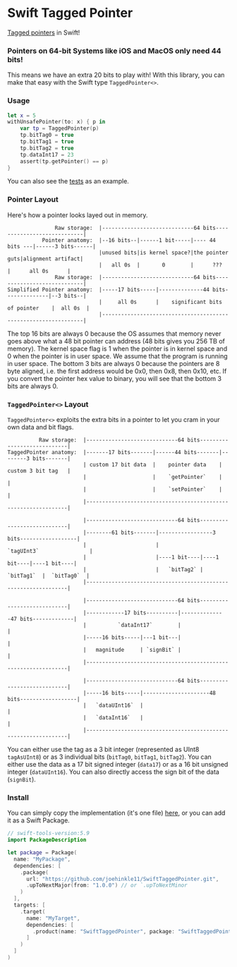 # Swift Tagged Pointer

[Tagged pointers](https://en.wikipedia.org/wiki/Tagged_pointer) in Swift!

### Pointers on 64-bit Systems like iOS and MacOS only need 44 bits!

This means we have an extra 20 bits to play with! With this library, you can make that easy with the Swift type `TaggedPointer<>`.

### Usage

```swift
let x = 5
withUnsafePointer(to: x) { p in
    var tp = TaggedPointer(p)
    tp.bitTag0 = true
    tp.bitTag1 = true
    tp.bitTag2 = true
    tp.dataInt17 = 23
    assert(tp.getPointer() == p)
}
```

You can also see the [tests](https://github.com/joehinkle11/SwiftTaggedPointer/blob/main/Tests/SwiftTaggedPointerTests/SwiftTaggedPointerTests.swift) as an example.

### Pointer Layout

Here's how a pointer looks layed out in memory.
```
               Raw storage:  |-----------------------------64 bits----------------------------|
           Pointer anatomy:  |--16 bits--|------1 bit-----|---- 44 bits ---|------3 bits------|
                             |unused bits|is kernel space?|the pointer guts|alignment artifact|
                             |   all 0s  |       0        |      ???       |      all 0s      |
               Raw storage:  |-----------------------------64 bits----------------------------|
Simplified Pointer anatomy:  |-----17 bits-----|--------------44 bits--------------|--3 bits--|
                             |     all 0s      |    significant bits of pointer    |  all 0s  |
                             |----------------------------------------------------------------|
```
The top 16 bits are always 0 because the OS assumes that memory never goes above what a 48 bit pointer can address (48 bits gives you 256 TB of memory). The kernel space flag is 1 when the pointer is in kernel space and 0 when the pointer is in user space. We assume that the program is running in user space. The bottom 3 bits are always 0 because the pointers are 8 byte aligned, i.e. the first address would be 0x0, then 0x8, then 0x10, etc. If you convert the pointer hex value to binary, you will see that the bottom 3 bits are always 0.

###  `TaggedPointer<>` Layout

`TaggedPointer<>` exploits the extra bits in a pointer to let you cram in your own data and bit flags.
```
          Raw storage:  |-----------------------------64 bits----------------------------|
TaggedPointer anatomy:  |-------17 bits-------|------44 bits-------|--------3 bits-------|
                        | custom 17 bit data  |    pointer data    |  custom 3 bit tag   |
                        |                     |    `getPointer`    |                     |
                        |                     |    `setPointer`    |                     |
                        |----------------------------------------------------------------|

                        |-----------------------------64 bits----------------------------|
                        |--------61 bits-------|-----------------3 bits------------------|
                        |                      |               `tagUInt3`                |
                        |                      |----1 bit----|----1 bit----|----1 bit----|
                        |                      |   `bitTag2` |  `bitTag1`  |  `bitTag0`  |
                        |----------------------------------------------------------------|

                        |-----------------------------64 bits----------------------------|
                        |------------17 bits----------|--------------47 bits-------------|
                        |          `dataInt17`        |                                  |
                        |-----16 bits-----|---1 bit---|                                  |
                        |   magnitude     | `signBit` |                                  |
                        |----------------------------------------------------------------|

                        |-----------------------------64 bits----------------------------|
                        |-----16 bits-----|---------------------48 bits------------------|
                        |   `dataUInt16`  |                                              |
                        |   `dataInt16`   |                                              |
                        |----------------------------------------------------------------|
```
You can either use the tag as a 3 bit integer (represented as UInt8 `tagAsUInt8`) or as 3 individual bits (`bitTag0`, `bitTag1`, `bitTag2`). You can either use the data as a 17 bit signed integer (`data17`) or as a 16 bit unsigned integer (`dataUInt16`). You can also directly access the sign bit of the data (`signBit`).

### Install

You can simply copy the implementation (it's one file) [here](https://github.com/joehinkle11/SwiftTaggedPointer/blob/main/Sources/SwiftTaggedPointer/SwiftTaggedPointer.swift), or you can add it as a Swift Package.

```swift
// swift-tools-version:5.9
import PackageDescription

let package = Package(
  name: "MyPackage",
  dependencies: [
    .package(
      url: "https://github.com/joehinkle11/SwiftTaggedPointer.git", 
      .upToNextMajor(from: "1.0.0") // or `.upToNextMinor
    )
  ],
  targets: [
    .target(
      name: "MyTarget",
      dependencies: [
        .product(name: "SwiftTaggedPointer", package: "SwiftTaggedPointer")
      ]
    )
  ]
)
```
